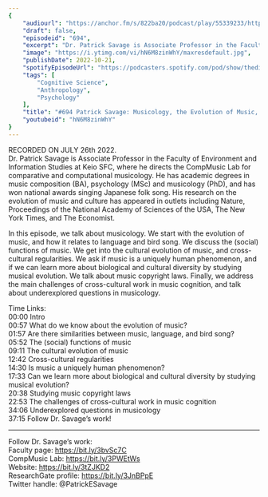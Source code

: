 ```yaml
---
{
	"audiourl": "https://anchor.fm/s/822ba20/podcast/play/55339233/https%3A%2F%2Fd3ctxlq1ktw2nl.cloudfront.net%2Fstaging%2F2022-6-26%2F19078d73-ccd1-fcee-8b5b-096dc5c1e3cd.m4a",
	"draft": false,
	"episodeid": "694",
	"excerpt": "Dr. Patrick Savage is Associate Professor in the Faculty of Environment and Information Studies at Keio SFC, where he directs the CompMusic Lab for comparative and computational musicology. He has academic degrees in music composition (BA), psychology (MSc) and musicology (PhD), and has won national awards singing Japanese folk song. His research on the evolution of music and culture has appeared in outlets including Nature, Proceedings of the National Academy of Sciences of the USA, The New York Times, and The Economist. ",
	"image": "https://i.ytimg.com/vi/hN6M8zinWhY/maxresdefault.jpg",
	"publishDate": 2022-10-21,
	"spotifyEpisodeUrl": "https://podcasters.spotify.com/pod/show/thedissenter/episodes/694-Patrick-Savage-Musicology--the-Evolution-of-Music--and-Cross-Cultural-Studies-e1lnap1",
	"tags": [
		"Cognitive Science",
		"Anthropology",
		"Psychology"
	],
	"title": "#694 Patrick Savage: Musicology, the Evolution of Music, and Cross-Cultural Studies",
	"youtubeid": "hN6M8zinWhY"
}
---
```

RECORDED ON JULY 26th 2022.  
Dr. Patrick Savage is Associate Professor in the Faculty of Environment and Information Studies at Keio SFC, where he directs the CompMusic Lab for comparative and computational musicology. He has academic degrees in music composition (BA), psychology (MSc) and musicology (PhD), and has won national awards singing Japanese folk song. His research on the evolution of music and culture has appeared in outlets including Nature, Proceedings of the National Academy of Sciences of the USA, The New York Times, and The Economist. 

In this episode, we talk about musicology. We start with the evolution of music, and how it relates to language and bird song. We discuss the (social) functions of music. We get into the cultural evolution of music, and cross-cultural regularities. We ask if music is a uniquely human phenomenon, and if we can learn more about biological and cultural diversity by studying musical evolution. We talk about music copyright laws. Finally, we address the main challenges of cross-cultural work in music cognition, and talk about underexplored questions in musicology.

Time Links:  
<time>00:00</time> Intro  
<time>00:57</time> What do we know about the evolution of music?  
<time>01:57</time> Are there similarities between music, language, and bird song?  
<time>05:52</time> The (social) functions of music  
<time>09:11</time> The cultural evolution of music  
<time>12:42</time> Cross-cultural regularities  
<time>14:30</time> Is music a uniquely human phenomenon?  
<time>17:33</time> Can we learn more about biological and cultural diversity by studying musical evolution?  
<time>20:38</time> Studying music copyright laws  
<time>22:53</time> The challenges of cross-cultural work in music cognition  
<time>34:06</time> Underexplored questions in musicology  
<time>37:15</time> Follow Dr. Savage’s work!

---

Follow Dr. Savage’s work:  
Faculty page: https://bit.ly/3bvSc7C  
CompMusic Lab: https://bit.ly/3PWEtWs  
Website: https://bit.ly/3tZJKD2  
ResearchGate profile: https://bit.ly/3JnBPpE  
Twitter handle: @PatrickESavage
